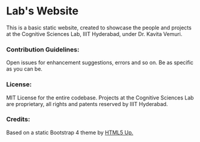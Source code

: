 # Lab's Website

This is a basic static website, created to showcase the people and projects at the Cognitive Sciences Lab, IIIT Hyderabad, under Dr. Kavita Vemuri.

### Contribution Guidelines:

Open issues for enhancement suggestions, errors and so on. Be as specific as you can be.


### License:

MIT License for the entire codebase. Projects at the Cognitive Sciences Lab are proprietary, all rights and patents reserved by IIIT Hyderabad. 

### Credits:

Based on a static Bootstrap 4 theme by [HTML5 Up.](http://html5up.net)